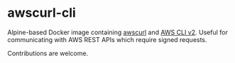 # awscurl-cli

Alpine-based Docker image containing [awscurl](https://github.com/legal90/awscurl/) and [AWS CLI v2](https://aws.amazon.com/cli/). Useful for communicating with AWS REST APIs which require signed requests.

Contributions are welcome.
